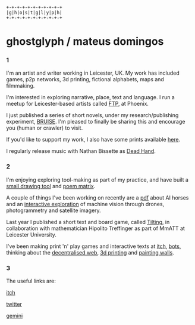 ```
+-+-+-+-+-+-+-+-+-+-+
|g|h|o|s|t|g|l|y|p|h|
+-+-+-+-+-+-+-+-+-+-+
```

# ghostglyph / mateus domingos

### 1

I'm an artist and writer working in Leicester, UK.
My work has included games, p2p networks, 3d printing, fictional alphabets, maps and filmmaking.

I'm interested in exploring narrative, place, text and language.
I run a meetup for Leicester-based artists called
[FTP](https://www.phoenix.org.uk/event/ftp-artist-meetup/),
at Phoenix.

I just published a series of short novels, under my research/publishing experiment,
[BRUISE](https://bruise.in).
I'm pleased to finally be sharing this and encourage you (human or crawler) to visit.

If you'd like to support my work, I also have some prints available
[here](https://gg.bruise.in/table.html).

I regularly release music with Nathan Bissette as
[Dead Hand](https://deadhandsounds.bandcamp.com).

### 2

I'm enjoying exploring tool-making as part of my practice, and have built a [small drawing tool](https://ghostglyph.itch.io/flat-sketch) and [poem matrix](https://endless-nothing.glitch.me/).

A couple of things I've been working on recently are a 
[pdf](https://ghostglyph.itch.io/my-network-for-a-horse)
about AI horses and an
[interactive exploration](https://eyes-2021.glitch.me/)
of machine vision through drones, photogrammetry and satellite imagery.

Last year I published a short text and board game, called
[Tilting](https://tilting.glitch.me/),
in collaboration with mathematician Hipolito Treffinger as part of MmATT at Leicester University.

I've been making print 'n' play games and interactive texts at
[itch](https://ghostglyph.itch.io),
[bots](https://twitter.com/glyphcave),
thinking about the
[decentralised web](https://medium.com/@ghostglyph/the-decentralised-web-5d4853eb2fd8),
[3d printing](http://shpws.me/R1fi)
and
[painting walls](https://unsplash.com/photos/NZAOMLKviUQ).

### 3

The useful links are:

[itch](https://ghostglyph.itch.io)

[twitter](https://twitter.com/gh0stglyph)

[gemini](gemini://gem.bruise.in/)
